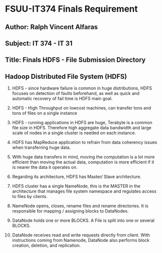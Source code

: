 <html>
<body>

<h1>FSUU-IT374 Finals Requirement</h1>

Author: Ralph Vincent Alfaras
----------------------------------------
Subject: IT 374 - IT 31
----------------------------------------
Title: Finals HDFS  - File Submission Directory
------------------------------------------------
 
Hadoop Distributed File System (HDFS) 
-------------------------------------

1) HDFS - since hardware failure is common in huge distributions, HDFS focuses on detection of faults beforehand, as well as quick and automatic recovery of fail time is HDFS main goal.

2) HDFS - High Throughput on lowcost machines, can transfer tons and tons of files on a single instance

3) HDFS - running applications in HDFS are huge, Terabyte is a common file size in HDFS. Therefore high aggregate data bandwidth and large scale of nodes in a single cluster is needed on each instance.

4) HDFS has MapReduce application to refrain from data coherency issues when transferring huge data.

5) With huge data transfers in mind, moving the computation is a lot more efficient than moving the actual data, computation is more efficient if it is nearer the data it operates on.

6) Regarding its architecture, HDFS has Master/ Slave architecture. 

7) HDFS cluster has a single NameNode, this is the MASTER in the architecture that manages file system namespace and regulates access to files by clients.

8) NameNode opens, closes, rename files and rename directories. It is responsible for mapping / assigning blocks to DataNodes.

9) DataNode holds one or more BLOCKS. A File is split into one or several BLOCKS. 

10) DataNode receives read and write requests directly from client. With instructions coming from Namenode, DataNode also performs block creation, deletion, and replication.


</body>
</html>


